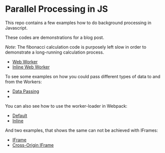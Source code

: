 # Parallel Processing in JS

This repo contains a few examples how to do background processing in Javascript.

These codes are demonstrations for a blog post.

_Note_: The fibonacci calculation code is purposely left slow in order to demonstrate a long-running calculation process.

* [Web Worker](https://sashee.github.io/parallel-processing-in-js/worker.html)
* [Inline Web Worker](https://sashee.github.io/parallel-processing-in-js/inline-worker.html)

To see some examples on how you could pass different types of data to and from the Workers:

* [Data Passing](https://sashee.github.io/parallel-processing-in-js/data-passing.html)
* 
You can also see how to use the worker-loader in Webpack:

* [Default](https://sashee.github.io/parallel-processing-in-js/webpack/dist/index.html)
* [Inline](https://sashee.github.io/parallel-processing-in-js/webpack/dist/inline.html)

And two examples, that shows the same can not be achieved with IFrames:

* [IFrame](https://sashee.github.io/parallel-processing-in-js/iframe.html)
* [Cross-Origin IFrame](https://sashee.github.io/parallel-processing-in-js/iframe-crossorigin.html)
